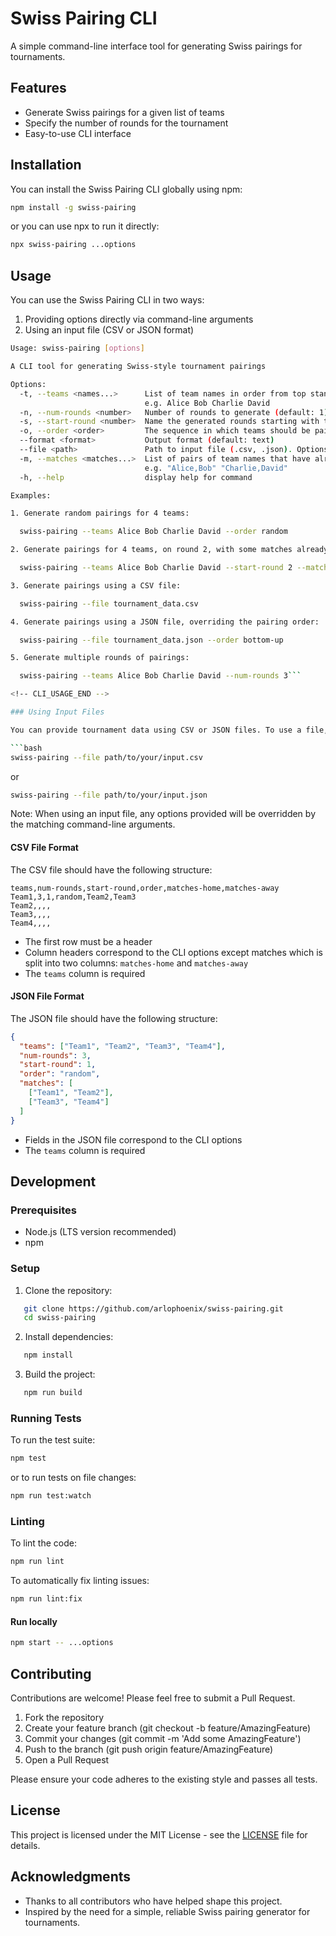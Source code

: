 # Swiss Pairing CLI

A simple command-line interface tool for generating Swiss pairings for tournaments.

## Features

- Generate Swiss pairings for a given list of teams
- Specify the number of rounds for the tournament
- Easy-to-use CLI interface

## Installation

You can install the Swiss Pairing CLI globally using npm:

```bash
npm install -g swiss-pairing
```

or you can use npx to run it directly:

```bash
npx swiss-pairing ...options
```

## Usage

You can use the Swiss Pairing CLI in two ways:

1. Providing options directly via command-line arguments
2. Using an input file (CSV or JSON format)

<!-- CLI_USAGE_START -->

````bash
Usage: swiss-pairing [options]

A CLI tool for generating Swiss-style tournament pairings

Options:
  -t, --teams <names...>      List of team names in order from top standing to bottom
                              e.g. Alice Bob Charlie David
  -n, --num-rounds <number>   Number of rounds to generate (default: 1)
  -s, --start-round <number>  Name the generated rounds starting with this number (default: 1)
  -o, --order <order>         The sequence in which teams should be paired (default: top-down)
  --format <format>           Output format (default: text)
  --file <path>               Path to input file (.csv, .json). Options provided via cli override file contents
  -m, --matches <matches...>  List of pairs of team names that have already played against each other
                              e.g. "Alice,Bob" "Charlie,David"
  -h, --help                  display help for command

Examples:

1. Generate random pairings for 4 teams:

  swiss-pairing --teams Alice Bob Charlie David --order random

2. Generate pairings for 4 teams, on round 2, with some matches already played:

  swiss-pairing --teams Alice Bob Charlie David --start-round 2 --matches "Alice,Bob" "Charlie,David"

3. Generate pairings using a CSV file:

  swiss-pairing --file tournament_data.csv

4. Generate pairings using a JSON file, overriding the pairing order:

  swiss-pairing --file tournament_data.json --order bottom-up

5. Generate multiple rounds of pairings:

  swiss-pairing --teams Alice Bob Charlie David --num-rounds 3```

<!-- CLI_USAGE_END -->

### Using Input Files

You can provide tournament data using CSV or JSON files. To use a file, use the `-f` or `--file` option:

```bash
swiss-pairing --file path/to/your/input.csv
````

or

```bash
swiss-pairing --file path/to/your/input.json
```

Note: When using an input file, any options provided will be overridden by the matching command-line arguments.

#### CSV File Format

The CSV file should have the following structure:

```csv
teams,num-rounds,start-round,order,matches-home,matches-away
Team1,3,1,random,Team2,Team3
Team2,,,,
Team3,,,,
Team4,,,,
```

- The first row must be a header
- Column headers correspond to the CLI options except matches which is split into two columns: `matches-home` and `matches-away`
- The `teams` column is required

#### JSON File Format

The JSON file should have the following structure:

```json
{
  "teams": ["Team1", "Team2", "Team3", "Team4"],
  "num-rounds": 3,
  "start-round": 1,
  "order": "random",
  "matches": [
    ["Team1", "Team2"],
    ["Team3", "Team4"]
  ]
}
```

- Fields in the JSON file correspond to the CLI options
- The `teams` column is required

## Development

### Prerequisites

- Node.js (LTS version recommended)
- npm

### Setup

1. Clone the repository:

```bash
   git clone https://github.com/arlophoenix/swiss-pairing.git
   cd swiss-pairing
```

2. Install dependencies:

```bash
   npm install
```

3. Build the project:

```bash
   npm run build
```

### Running Tests

To run the test suite:

```bash
npm test
```

or to run tests on file changes:

```bash
npm run test:watch
```

### Linting

To lint the code:

```bash
npm run lint
```

To automatically fix linting issues:

```bash
npm run lint:fix
```

#### Run locally

```bash
npm start -- ...options
```

## Contributing

Contributions are welcome! Please feel free to submit a Pull Request.

1. Fork the repository
2. Create your feature branch (git checkout -b feature/AmazingFeature)
3. Commit your changes (git commit -m 'Add some AmazingFeature')
4. Push to the branch (git push origin feature/AmazingFeature)
5. Open a Pull Request

Please ensure your code adheres to the existing style and passes all tests.

## License

This project is licensed under the MIT License - see the [LICENSE](LICENSE.md) file for details.

## Acknowledgments

- Thanks to all contributors who have helped shape this project.
- Inspired by the need for a simple, reliable Swiss pairing generator for tournaments.
